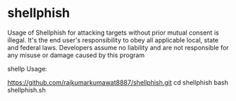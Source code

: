 # shellphish
Usage of Shellphish for attacking targets without prior mutual consent is illegal. It's the end user's responsibility to obey all applicable local, state and federal laws. Developers assume no liability and are not responsible for any misuse or damage caused by this program

shellp
Usage:

https://github.com/rajkumarkumawat8887/shellphish.git
cd shellphish
bash shellphish.sh

